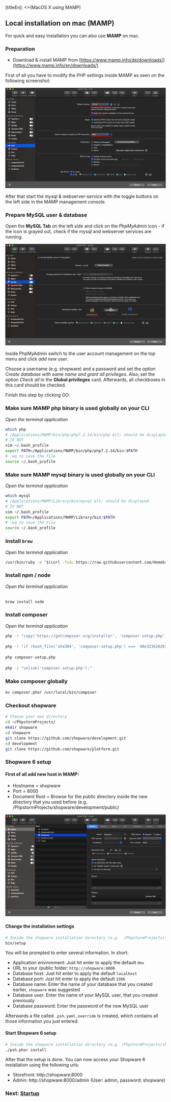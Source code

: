 [titleEn]: <>(MacOS X using MAMP)


## Local installation on mac (MAMP)

For quick and easy installation you can also use **MAMP** on mac.

### Preparation

* Download & install MAMP from [https://www.mamp.info/de/downloads/](https://www.mamp.info/en/downloads/)


First of all you have to modify the PHP settings inside MAMP as seen on the following screenshot:


![PHP Settings](./img/10-mac-os-x-php.png)


After that start the mysql &amp; webserver-service with the toggle buttons on the left side in the MAMP management console.

### Prepare MySQL user &amp; database

Open the **MySQL Tab** on the left side and click on the *PhpMyAdmin* icon - if the icon is grayed out, check if the mysql and webserver services are running.


![MYSQL Settings](./img/10-mac-os-x-mysql.png)

Inside PhpMyAdmin switch to the user account management on the top menu and click *add new user*.

Choose a username (e.g. shopware) and a password and set the option *Create database with same name and grant all privileges*.
Also, set the option *Check all* in the **Global privileges** card. Afterwards, all checkboxes in this card should be checked.

Finish this step by clicking *GO*.

### Make sure MAMP php binary is used globally on your CLI

*Open the terminal application*
 
````bash
which php
# /Applications/MAMP/bin/php/php7.2.14/bin/php &lt; should be displayed
# IF NOT
vim ~/.bash_profile
export PATH=/Applications/MAMP/bin/php/php7.2.14/bin:$PATH
# :wq to save the file
source ~/.bash_profile

````

### Make sure MAMP mysql binary is used globally on your CLI

*Open the terminal application*


```bash
which mysql
# /Applications/MAMP/Library/bin/mysql &lt; should be displayed
# IF NOT
vim ~/.bash_profile
export PATH=/Applications/MAMP/Library/bin:$PATH
# :wq to save the file
source ~/.bash_profile
```

### Install `brew`

*Open the terminal application*

```bash
/usr/bin/ruby -e "$(curl -fsSL https://raw.githubusercontent.com/Homebrew/install/master/install)"
```

### Install npm / node

*Open the terminal application*

```bash

brew install node

```

### Install composer

*Open the terminal application*

```bash
php -r "copy('https://getcomposer.org/installer', 'composer-setup.php');"

php -r "if (hash_file('sha384', 'composer-setup.php') === '48e3236262b34d30969dca3c37281b3b4bbe3221bda826ac6a9a62d6444cdb0dcd0615698a5cbe587c3f0fe57a54d8f5') { echo 'Installer verified'; } else { echo 'Installer corrupt'; unlink('composer-setup.php'); } echo PHP_EOL;"

php composer-setup.php

php -r "unlink('composer-setup.php');"
```

### Make composer globally

```bash
mv composer.phar /usr/local/bin/composer
```

### Checkout shopware

```bash
# Choose your own directory
cd ~/PhpstormProjects/
mkdir shopware
cd shopware
git clone https://github.com/shopware/development.git
cd development
git clone https://github.com/shopware/platform.git
```


### Shopware 6 setup

#### **First of all add new host in MAMP:**​​​​</p>

* Hostname = shopware
* Port = 8000
* Document Root = Browse for the public directory inside the new directory that you used before (e.g. /PhpstormProjects/shopware/development/public)

![hosts](./img/10-mac-os-x-net.png)
 
#### **Change the installation settings**
 
```bash
# Inside the shopware installation directory (e.g.  /PhpstormProjects/shopware/development)
bin/setup
```

You will be prompted to enter several information.
In short:
- Application environment: Just hit enter to apply the default `dev`
- URL to your /public folder: `http://shopware:8000`
- Database host: Just hit enter to apply the default `localhost`
- Database port: Just hit enter to apply the default `3306`
- Database name: Enter the name of your database that you created earlier, `shopware` was suggested
- Database user: Enter the name of your MySQL user, that you created previously
- Database password: Enter the password of the new MySQL user

Afterwards a file called `.psh.yaml.override` is created, which contains all those information you just entered.

#### **Start Shopware 6 setup**

```bash
# Inside the shopware installation directory (e.g. /PhpstormProjects/shopware/development) 
./psh.phar install
```

After that the setup is done.
You can now access your Shopware 6 installation using the following urls:

* Storefront: http://shopware:8000
* Admin: http://shopware:8000/admin (User: admin, password: shopware)

### Next: [Startup](./../30-startup-guide/__categoryInfo.md)


